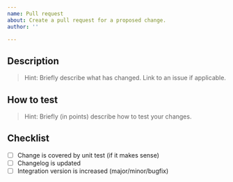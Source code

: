 ```yaml
---
name: Pull request
about: Create a pull request for a proposed change.
author: ''

---
```


## Description

> Hint: Briefly describe what has changed. Link to an issue if applicable.

## How to test

> Hint: Briefly (in points) describe how to test your changes.

## Checklist

- [ ] Change is covered by unit test (if it makes sense)
- [ ] Changelog is updated
- [ ] Integration version is increased (major/minor/bugfix)

